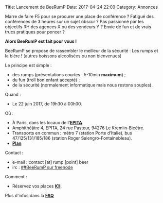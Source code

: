 Title: Lancement de BeeRumP
Date: 2017-04-24 22:00
Category: Annonces

Marre de faire F5 pour se procurer une place de conférence ? Fatigué des conférences de 3 heures sur un sujet obscur ? Pas passionné par les objectifs RH des agences X ou des vendeurs Y ? Envie de fun et de vrais trucs pratiques pour poncer ?

**Alors BeeRumP est fait pour vous !**

BeeRumP se propose de rassembler le meilleur de la sécurité : Les rumps et la bière ! (autres boissons alcoolisées ou non bienvenues)

Le principe est simple :

* des rumps (présentations courtes : 5-10min **maximum**) ;
* du fun (troll bon enfant accepté) ;
* de la sécurité (normalement informatique mais nous restons souples).

Quand :

* Le 22 juin 2017, de 19h30 à 00h00.

Où :

* À Paris, dans les locaux de l'**[EPITA](http://www.epita.fr "lien vers le site internet de l'EPITA")**.
* Amphithéâtre 4, EPITA, 24 rue Pasteur, 94276 Le Kremlin-Bicêtre.
* Transports en commun : métro 7 (station Porte d'Italie), bus 47/125/131/185/186 (station Roger Salengro-Fontainebleau).
* **[Plan](https://lse.epita.fr/images/plan-conferences.png "lien vers le plan d'accès à la conférence")**

Contact :

* e-mail : contact [at] rump [point] beer
* irc : [##BeeRumP sur freenode](irc://chat.freenode.net:6667/##beerump "URI vers le chan IRC de BeeRumP")


Comment :

* Réservez vos places **[ICI](https://www.helloasso.com/associations/beerump/evenements/beerump-2017 "lien de réservation des places")**.

Plus d'infos dans la **[FAQ]({filename}/FAQ.md "lien vers la FAQ")**
